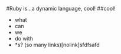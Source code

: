 #Ruby is...a dynamic language, cool!
##cool!

* what
* can
* we
* do with
* *s?
(so many links)[nolink]sfdfsafd